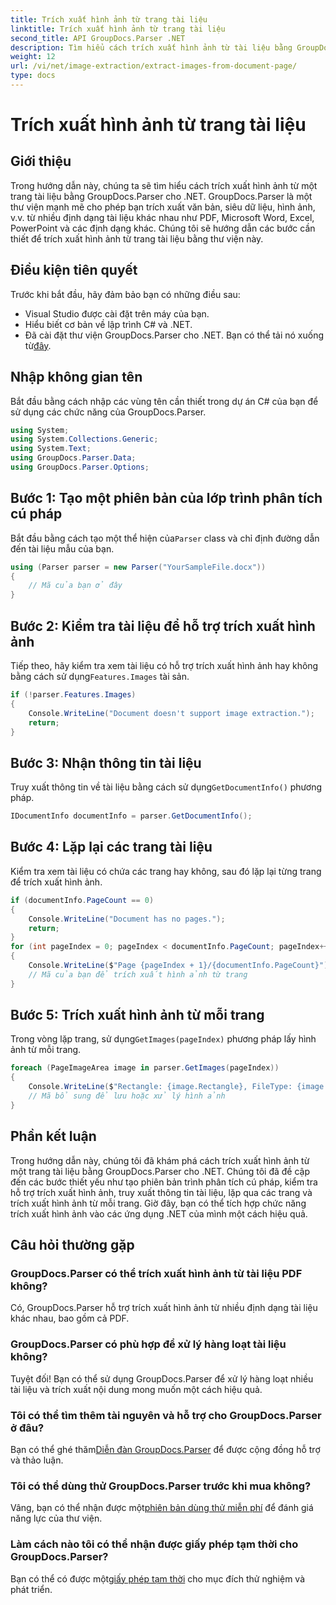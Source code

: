 ```yaml
---
title: Trích xuất hình ảnh từ trang tài liệu
linktitle: Trích xuất hình ảnh từ trang tài liệu
second_title: API GroupDocs.Parser .NET
description: Tìm hiểu cách trích xuất hình ảnh từ tài liệu bằng GroupDocs.Parser cho .NET. Nâng cao khả năng xử lý tài liệu của bạn.
weight: 12
url: /vi/net/image-extraction/extract-images-from-document-page/
type: docs
---
```

# Trích xuất hình ảnh từ trang tài liệu

## Giới thiệu
Trong hướng dẫn này, chúng ta sẽ tìm hiểu cách trích xuất hình ảnh từ một trang tài liệu bằng GroupDocs.Parser cho .NET. GroupDocs.Parser là một thư viện mạnh mẽ cho phép bạn trích xuất văn bản, siêu dữ liệu, hình ảnh, v.v. từ nhiều định dạng tài liệu khác nhau như PDF, Microsoft Word, Excel, PowerPoint và các định dạng khác. Chúng tôi sẽ hướng dẫn các bước cần thiết để trích xuất hình ảnh từ trang tài liệu bằng thư viện này.
## Điều kiện tiên quyết
Trước khi bắt đầu, hãy đảm bảo bạn có những điều sau:
- Visual Studio được cài đặt trên máy của bạn.
- Hiểu biết cơ bản về lập trình C# và .NET.
- Đã cài đặt thư viện GroupDocs.Parser cho .NET. Bạn có thể tải nó xuống từ[đây](https://releases.groupdocs.com/parser/net/).

## Nhập không gian tên
Bắt đầu bằng cách nhập các vùng tên cần thiết trong dự án C# của bạn để sử dụng các chức năng của GroupDocs.Parser.
```csharp
using System;
using System.Collections.Generic;
using System.Text;
using GroupDocs.Parser.Data;
using GroupDocs.Parser.Options;
```
## Bước 1: Tạo một phiên bản của lớp trình phân tích cú pháp
 Bắt đầu bằng cách tạo một thể hiện của`Parser` class và chỉ định đường dẫn đến tài liệu mẫu của bạn.
```csharp
using (Parser parser = new Parser("YourSampleFile.docx"))
{
    // Mã của bạn ở đây
}
```
## Bước 2: Kiểm tra tài liệu để hỗ trợ trích xuất hình ảnh
 Tiếp theo, hãy kiểm tra xem tài liệu có hỗ trợ trích xuất hình ảnh hay không bằng cách sử dụng`Features.Images` tài sản.
```csharp
if (!parser.Features.Images)
{
    Console.WriteLine("Document doesn't support image extraction.");
    return;
}
```
## Bước 3: Nhận thông tin tài liệu
 Truy xuất thông tin về tài liệu bằng cách sử dụng`GetDocumentInfo()` phương pháp.
```csharp
IDocumentInfo documentInfo = parser.GetDocumentInfo();
```
## Bước 4: Lặp lại các trang tài liệu
Kiểm tra xem tài liệu có chứa các trang hay không, sau đó lặp lại từng trang để trích xuất hình ảnh.
```csharp
if (documentInfo.PageCount == 0)
{
    Console.WriteLine("Document has no pages.");
    return;
}
for (int pageIndex = 0; pageIndex < documentInfo.PageCount; pageIndex++)
{
    Console.WriteLine($"Page {pageIndex + 1}/{documentInfo.PageCount}");
    // Mã của bạn để trích xuất hình ảnh từ trang
}
```
## Bước 5: Trích xuất hình ảnh từ mỗi trang
 Trong vòng lặp trang, sử dụng`GetImages(pageIndex)` phương pháp lấy hình ảnh từ mỗi trang.
```csharp
foreach (PageImageArea image in parser.GetImages(pageIndex))
{
    Console.WriteLine($"Rectangle: {image.Rectangle}, FileType: {image.FileType}");
    // Mã bổ sung để lưu hoặc xử lý hình ảnh
}
```

## Phần kết luận
Trong hướng dẫn này, chúng tôi đã khám phá cách trích xuất hình ảnh từ một trang tài liệu bằng GroupDocs.Parser cho .NET. Chúng tôi đã đề cập đến các bước thiết yếu như tạo phiên bản trình phân tích cú pháp, kiểm tra hỗ trợ trích xuất hình ảnh, truy xuất thông tin tài liệu, lặp qua các trang và trích xuất hình ảnh từ mỗi trang. Giờ đây, bạn có thể tích hợp chức năng trích xuất hình ảnh vào các ứng dụng .NET của mình một cách hiệu quả.

## Câu hỏi thường gặp
### GroupDocs.Parser có thể trích xuất hình ảnh từ tài liệu PDF không?
Có, GroupDocs.Parser hỗ trợ trích xuất hình ảnh từ nhiều định dạng tài liệu khác nhau, bao gồm cả PDF.
### GroupDocs.Parser có phù hợp để xử lý hàng loạt tài liệu không?
Tuyệt đối! Bạn có thể sử dụng GroupDocs.Parser để xử lý hàng loạt nhiều tài liệu và trích xuất nội dung mong muốn một cách hiệu quả.
### Tôi có thể tìm thêm tài nguyên và hỗ trợ cho GroupDocs.Parser ở đâu?
 Bạn có thể ghé thăm[Diễn đàn GroupDocs.Parser](https://forum.groupdocs.com/c/parser/17) để được cộng đồng hỗ trợ và thảo luận.
### Tôi có thể dùng thử GroupDocs.Parser trước khi mua không?
 Vâng, bạn có thể nhận được một[phiên bản dùng thử miễn phí](https://releases.groupdocs.com/) để đánh giá năng lực của thư viện.
### Làm cách nào tôi có thể nhận được giấy phép tạm thời cho GroupDocs.Parser?
 Bạn có thể có được một[giấy phép tạm thời](https://purchase.groupdocs.com/temporary-license/) cho mục đích thử nghiệm và phát triển.